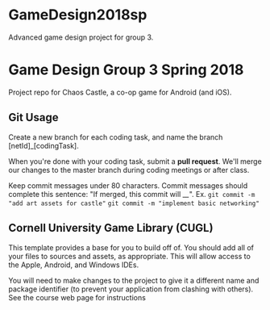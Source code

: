 # GameDesign2018sp
Advanced game design project for group 3.


# Game Design Group 3 Spring 2018

Project repo for Chaos Castle, a co-op game for Android (and iOS).


## Git Usage

Create a new branch for each coding task, and name the branch \[netId\]\_\[codingTask\].

When you're done with your coding task, submit a **pull request**. We'll merge our changes to the master branch during coding meetings or after class.

Keep commit messages under 80 characters. Commit messages should complete this sentence: "If merged, this commit will \__\__". Ex. `git commit -m "add art assets for castle"` `git commit -m "implement basic networking"`


## Cornell University Game Library (CUGL)

This template provides a base for you to build off of.  You should add all of your
files to sources and assets, as appropriate.  This will allow access to the Apple,
Android, and Windows IDEs.

You will need to make changes to the project to give it a different name and package
identifier (to prevent your application from clashing with others).  See the course 
web page for instructions
